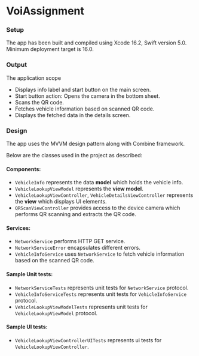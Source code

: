 # VoiAssignment

### Setup ###
The app has been built and compiled using Xcode 16.2, Swift version 5.0.
Minimum deployment target is 16.0.

### Output ###
The application scope 
- Displays info label and start button on the main screen.
- Start button action: Opens the camera in the bottom sheet.
- Scans the QR code.
- Fetches vehicle information based on scanned QR code.
- Displays the fetched data in the details screen.

### Design ###
The app uses the MVVM design pattern along with Combine framework.


Below are the classes used in the project as described:

#### Components: ####
- `VehicleInfo` represents the data **model** which holds the vehicle info.
- `VehicleLookupViewModel` represents the **view model**.
- `VehicleLookupViewController`, `VehicleDetailsViewController` represents the **view** which displays UI elements.
- `QRScanViewController` provides access to the device camera which performs QR scanning and extracts the QR code.

#### Services: ####
- `NetworkService` performs HTTP GET service.
- `NetworkServiceError` encapsulates different errors.
- `VehicleInfoService` uses `NetworkService` to fetch vehicle information based on the scanned QR code.

#### Sample Unit tests: ####
- `NetworkServiceTests` represents unit tests for `NetworkService` protocol.
- `VehicleInfoServiceTests` represents unit tests for `VehicleInfoService` protocol.
- `VehicleLookupViewModelTests` represents unit tests for `VehicleLookupViewModel` protocol.

#### Sample UI tests: ####
- `VehicleLookupViewControllerUITests` represents ui tests for `VehicleLookupViewController`.

